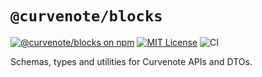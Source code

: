 # `@curvenote/blocks`

[![@curvenote/blocks on npm](https://img.shields.io/npm/v/@curvenote/blocks.svg)](https://www.npmjs.com/package/@curvenote/blocks)
[![MIT License](https://img.shields.io/badge/license-MIT-blue.svg)](https://github.com/curvenote/@curvenote/blocks/blob/master/LICENSE)
![CI](https://github.com/curvenote/blocks/workflows/CI/badge.svg)

Schemas, types and utilities for Curvenote APIs and DTOs.
